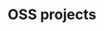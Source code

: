 ---
title: "OSS projects"
layout: "archives"
summary: "List of OSS projects recommended by the community"
---